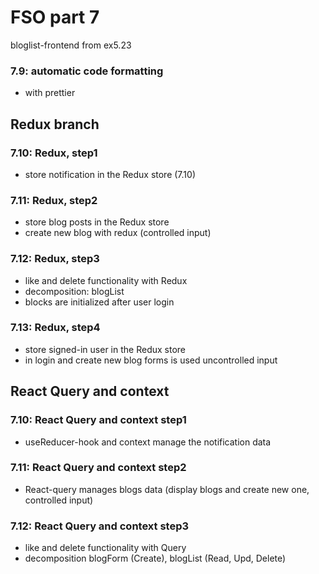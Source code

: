 # FSO part 7

bloglist-frontend from ex5.23

### 7.9: automatic code formatting

  - with prettier


## Redux branch

### 7.10: Redux, step1

  - store notification in the Redux store (7.10)

### 7.11: Redux, step2

  - store blog posts in the Redux store
  - create new blog with redux (controlled input)

### 7.12: Redux, step3

  - like and delete functionality with Redux
  - decomposition: blogList
  - blocks are initialized after user login

### 7.13: Redux, step4

  - store signed-in user in the Redux store
  - in login and create new blog forms is used uncontrolled input


## React Query and context

### 7.10: React Query and context step1

  - useReducer-hook and context manage the notification data
    
### 7.11: React Query and context step2

  - React-query manages blogs data (display blogs and create new one, controlled input)

### 7.12: React Query and context step3
  
  - like and delete functionality with Query
  - decomposition blogForm (Create), blogList (Read, Upd, Delete)